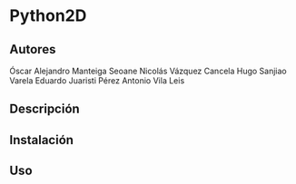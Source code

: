 # Python2D

## Autores

Óscar Alejandro Manteiga Seoane
Nicolás Vázquez Cancela
Hugo Sanjiao Varela
Eduardo Juaristi Pérez
Antonio Vila Leis

## Descripción

## Instalación

## Uso
